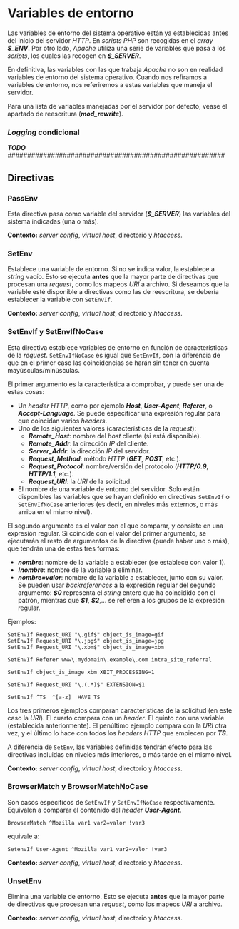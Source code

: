 # Variables de entorno

Las variables de entorno del sistema operativo están ya establecidas antes del inicio del servidor *HTTP*. En *scripts PHP* son recogidas en el *array* ***\$_ENV***. Por otro lado, *Apache* utiliza una serie de variables que pasa a los *scripts*, los cuales las recogen en ***\$_SERVER***.

En definitiva, las variables con las que trabaja *Apache* no son en realidad variables de entorno del sistema operativo. Cuando nos refiramos a variables de entorno, nos referiremos a estas variables que maneja el servidor.

Para una lista de variables manejadas por el servidor por defecto, véase el apartado de reescritura (***mod_rewrite***).

### *Logging* condicional

***TODO*** #######################################################



## Directivas

### PassEnv

Esta directiva pasa como variable del servidor (***\$_SERVER***) las variables del sistema indicadas (una o más).

**Contexto:** *server config*, *virtual host*, directorio y *htaccess*.

### SetEnv

Establece una variable de entorno. Si no se indica valor, la establece a *string* vacío. Esto se ejecuta **antes** que la mayor parte de directivas que procesan una *request*, como los mapeos *URI* a archivo. Si deseamos que la variable esté disponible a directivas como las de reescritura, se debería establecer la variable con `SetEnvIf`.

**Contexto:** *server config*, *virtual host*, directorio y *htaccess*.

### SetEnvIf y SetEnvIfNoCase

Esta directiva establece variables de entorno en función de características de la *request*. `SetEnvIfNoCase` es igual que `SetEnvIf`, con la diferencia de que en el primer caso las coincidencias se harán sin tener en cuenta mayúsculas/minúsculas.

El primer argumento es la característica a comprobar, y puede ser una de estas cosas:

- Un *header HTTP*, como por ejemplo ***Host***, ***User-Agent***, ***Referer***, o ***Accept-Language***. Se puede especificar una expresión regular para que coincidan varios *headers*.
- Uno de los siguientes valores (características de la *request*):
    - ***Remote_Host***: nombre del *host* cliente (si está disponible).
    - ***Remote_Addr***: la dirección *IP* del cliente.
    - ***Server_Addr***:  la dirección *IP* del servidor.
    - ***Request_Method***: método *HTTP* (***GET***, ***POST***, etc.).
    - ***Request_Protocol***: nombre/versión del protocolo (***HTTP/0.9***, ***HTTP/1.1***, etc.).
    - ***Request_URI***: la *URI* de la solicitud.
- El nombre de una variable de entorno del servidor. Solo están disponibles las variables que se hayan definido en directivas `SetEnvIf` o `SetEnvIfNoCase` anteriores (es decir, en niveles más externos, o más arriba en el mismo nivel).

El segundo argumento es el valor con el que comparar, y consiste en una expresión regular. Si coincide con el valor del primer argumento, se ejecutarán el resto de argumentos de la directiva (puede haber uno o más), que tendrán una de estas tres formas:

- ***nombre***: nombre de la variable a establecer (se establece con valor 1).
- ***!nombre***: nombre de la variable a eliminar.
- ***nombre=valor***: nombre de la variable a establecer, junto con su valor. Se pueden usar *backreferences* a la expresión regular del segundo argumento: ***\$0*** representa el *string* entero que ha coincidido con el patrón, mientras que ***\$1***, ***\$2***,... se refieren a los grupos de la expresión regular.

Ejemplos:

```
SetEnvIf Request_URI "\.gif$" object_is_image=gif
SetEnvIf Request_URI "\.jpg$" object_is_image=jpg
SetEnvIf Request_URI "\.xbm$" object_is_image=xbm

SetEnvIf Referer www\.mydomain\.example\.com intra_site_referral

SetEnvIf object_is_image xbm XBIT_PROCESSING=1

SetEnvIf Request_URI "\.(.*)$" EXTENSION=$1

SetEnvIf ^TS  ^[a-z]  HAVE_TS
```

Los tres primeros ejemplos comparan características de la solicitud (en este caso la *URI*). El cuarto compara con un *header*. El quinto con una variable (establecida anteriormente). El penúltimo ejemplo compara con la *URI* otra vez, y el último lo hace con todos los *headers HTTP* que empiecen por ***TS***.

A diferencia de `SetEnv`, las variables definidas tendrán efecto para las directivas incluidas en niveles más interiores, o más tarde en el mismo nivel.

**Contexto:** *server config*, *virtual host*, directorio y *htaccess*.

### BrowserMatch y BrowserMatchNoCase

Son casos específicos de `SetEnvIf` y `SetEnvIfNoCase` respectivamente. Equivalen a comparar el contenido del *header* ***User-Agent***.

```
BrowserMatch ^Mozilla var1 var2=valor !var3
```

equivale a:

```
SetenvIf User-Agent ^Mozilla var1 var2=valor !var3
```

**Contexto:** *server config*, *virtual host*, directorio y *htaccess*.

### UnsetEnv

Elimina una variable de entorno. Esto se ejecuta **antes** que la mayor parte de directivas que procesan una *request*, como los mapeos *URI* a archivo.

**Contexto:** *server config*, *virtual host*, directorio y *htaccess*.

